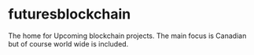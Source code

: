 # futuresblockchain

The home for Upcoming blockchain projects. The main focus is Canadian but of course world wide is included.
